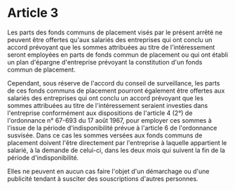 # Article 3

Les parts des fonds communs de placement visés par le présent arrêté ne peuvent être offertes qu'aux salariés des entreprises qui ont conclu un accord prévoyant que les sommes attribuées au titre de l'intéressement seront employées en parts de fonds commun de placement ou qui ont établi un plan d'épargne d'entreprise prévoyant la constitution d'un fonds commun de placement.

Cependant, sous réserve de l'accord du conseil de surveillance, les parts de ces fonds communs de placement pourront également être offertes aux salariés des entreprises qui ont conclu un accord prévoyant que les sommes attribuées au titre de l'intéressement seraient investies dans l'entreprise conformément aux dispositions de l'article 4 (2°) de l'ordonnance n° 67-693 du 17 août 1967, pour employer ces sommes à l'issue de la période d'indisponibilité prévue à l'article 6 de l'ordonnance susvisée. Dans ce cas les sommes versées aux fonds communs de placement doivent l'être directement par l'entreprise à laquelle appartient le salarié, à la demande de celui-ci, dans les deux mois qui suivent la fin de la période d'indisponibilité.

Elles ne peuvent en aucun cas faire l'objet d'un démarchage ou d'une publicité tendant à susciter des souscriptions d'autres personnes.
